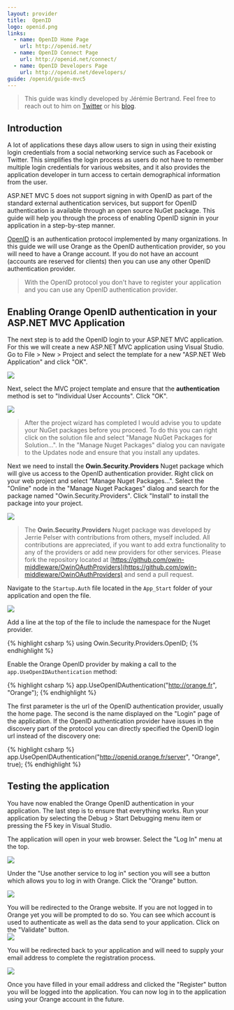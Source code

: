 ```yaml
---
layout: provider
title:  OpenID
logo: openid.png
links:
  - name: OpenID Home Page
    url: http://openid.net/
  - name: OpenID Connect Page
    url: http://openid.net/connect/
  - name: OpenID Developers Page
    url: http://openid.net/developers/
guide: /openid/guide-mvc5
---
```

> This guide was kindly developed by Jérémie Bertrand. Feel free to reach out to him on [Twitter](https://www.twitter.com/laedit) or his [blog](http://www.laedit.net/).

## Introduction

A lot of applications these days allow users to sign in using their existing login credentials from a social networking service such as Facebook or Twitter.  This simplifies the login process as users do not have to remember multiple login credentials for various websites, and it also provides the application developer in turn access to certain demographical information from the user.

ASP.NET MVC 5 does not support signing in with OpenID as part of the standard external authentication services, but support for OpenID authentication is available through an open source NuGet package. This guide will help you through the process of enabling OpenID signin in your application in a step-by-step manner.

[OpenID](http://openid.net/) is an authentication protocol implemented by many organizations. In this guide we will use Orange as the OpenID authentication provider, so you will need to have a Orange account. If you do not have an account (accounts are reserved for clients) then you can use any other OpenID authentication provider.

> With the OpenID protocol you don't have to register your application and you can use any OpenID authentication provider.

## Enabling Orange OpenID authentication in your ASP.NET MVC Application

The next step is to add the OpenID login to your ASP.NET MVC application.  For this we will create a new ASP.NET MVC application using Visual Studio. Go to File > New > Project and select the template for a new "ASP.NET Web Application" and click "OK".

![](/images/guides/openid/New_Project.png)

Next, select the MVC project template and ensure that the **authentication** method is set to "Individual User Accounts".  Click "OK".

![](/images/guides/openid/New_ASP.NET_Project_WebApplication1.png)

> After the project wizard has completed I would advise you to update your NuGet packages before you proceed.  To do this you can right click on the solution file and select "Manage NuGet Packages for Solution...".  In the "Manage Nuget Packages" dialog you can navigate to the Updates node and ensure that you install any updates.

Next we need to install the **Owin.Security.Providers** Nuget package which will give us access to the OpenID authentication provider.  Right click on your web project and select "Manage Nuget Packages...". Select the "Online" node in the "Manage Nuget Packages" dialog and search for the package named "Owin.Security.Providers".  Click "Install" to install the package into your project.

![](/images/guides/openid/Manage_NuGet_Packages.png)

> The **Owin.Security.Providers** Nuget package was developed by Jerrie Pelser with contributions from others, myself included. All contributions are appreciated, if you want to add extra functionality to any of the providers or add new providers for other services. Please fork the repository located at [https://github.com/owin-middleware/OwinOAuthProviders](https://github.com/owin-middleware/OwinOAuthProviders) and send a pull request.

Navigate to the `Startup.Auth` file located in the `App_Start` folder of your application and open the file.

![](/images/guides/openid/SolutionExplorer.png)

Add a line at the top of the file to include the namespace for the Nuget provider.

{% highlight csharp %}
using Owin.Security.Providers.OpenID;
{% endhighlight %}

Enable the Orange OpenID provider by making a call to the `app.UseOpenIDAuthentication` method:

{% highlight csharp %}
app.UseOpenIDAuthentication("http://orange.fr", "Orange");
{% endhighlight %}

The first parameter is the url of the OpenID authentication provider, usually the home page. The second is the name displayed on the "Login" page of the application.
If the OpenID authentication provider have issues in the discovery part of the protocol you can directly specified the OpenID login url instead of the discovery one:

{% highlight csharp %}
app.UseOpenIDAuthentication("http://openid.orange.fr/server", "Orange", true);
{% endhighlight %}

## Testing the application

You have now enabled the Orange OpenID authentication in your application.  The last step is to ensure that everything works.  Run your application by selecting the Debug > Start Debugging menu item or pressing the F5 key in Visual Studio.

The application will open in your web browser.  Select the "Log In" menu at the top.

![](/images/guides/openid/GoToLoginPage.png)

Under the "Use another service to log in" section you will see a button which allows you to log in with Orange.  Click the "Orange" button.

![](/images/guides/openid/LoginWithOrangeOpenID.png)

You will be redirected to the Orange website.  If you are not logged in to Orange yet you will be prompted to do so.
You can see which account is used to authenticate as well as the data send to your application.
Click on the "Validate" button.  
![](/images/guides/openid/OrangeOpenID_Sign_In.png)

You will be redirected back to your application and will need to supply your email address to complete the registration process.

![](/images/guides/openid/Complete_Registration.png)

Once you have filled in your email address and clicked the "Register" button you will be logged into the application.  You can now log in to the application using your Orange account in the future.